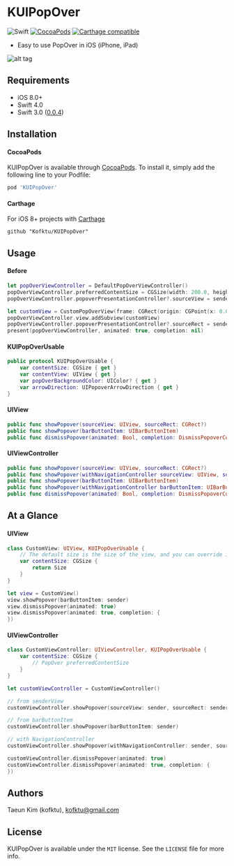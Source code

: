 # KUIPopOver

![Swift](https://img.shields.io/badge/Swift-4.0-orange.svg)
[![CocoaPods](http://img.shields.io/cocoapods/v/KUIPopOver.svg?style=flat)](http://cocoapods.org/?q=name%3AKUIPopOver%20author%3AKofktu)
[![Carthage compatible](https://img.shields.io/badge/Carthage-compatible-4BC51D.svg?style=flat)](https://github.com/Carthage/Carthage)

- Easy to use PopOver in iOS (iPhone, iPad)

![alt tag](Screenshot/KUIPopOver.gif)

## Requirements
- iOS 8.0+
- Swift 4.0
- Swift 3.0 ([0.0.4](https://github.com/Kofktu/KUIPopOver/tree/0.0.4))

## Installation

#### CocoaPods
KUIPopOver is available through [CocoaPods](http://cocoapods.org). To install
it, simply add the following line to your Podfile:

```ruby
pod 'KUIPopOver'
```

#### Carthage
For iOS 8+ projects with [Carthage](https://github.com/Carthage/Carthage)

```
github "Kofktu/KUIPopOver"
```

## Usage

#### Before

```swift
let popOverViewController = DefaultPopOverViewController()
popOverViewController.preferredContentSize = CGSize(width: 200.0, height: 300.0)
popOverViewController.popoverPresentationController?.sourceView = sender

let customView = CustomPopOverView(frame: CGRect(origin: CGPoint(x: 0.0, y: 0.0), size: CGSize(width: 200.0, height: 300.0)))
popOverViewController.view.addSubview(customView)
popOverViewController.popoverPresentationController?.sourceRect = sender.bounds
present(popOverViewController, animated: true, completion: nil)
```

#### KUIPopOverUsable

```swift
public protocol KUIPopOverUsable {
    var contentSize: CGSize { get }
    var contentView: UIView { get }
    var popOverBackgroundColor: UIColor? { get }
    var arrowDirection: UIPopoverArrowDirection { get }
}

```

#### UIView

```swift
public func showPopover(sourceView: UIView, sourceRect: CGRect?)
public func showPopover(barButtonItem: UIBarButtonItem)
public func dismissPopover(animated: Bool, completion: DismissPopoverCompletion?)
```

#### UIViewController

```swift
public func showPopover(sourceView: UIView, sourceRect: CGRect?)
public func showPopover(withNavigationController sourceView: UIView, sourceRect: CGRect?)
public func showPopover(barButtonItem: UIBarButtonItem)
public func showPopover(withNavigationController barButtonItem: UIBarButtonItem)
public func dismissPopover(animated: Bool, completion: DismissPopoverCompletion?)
```

## At a Glance

#### UIView

```swift
class CustomView: UIView, KUIPopOverUsable {
    // The default size is the size of the view, and you can override it if you want to customize it.
    var contentSize: CGSize {
    	return Size
    }
}

let view = CustomView()
view.showPopover(barButtonItem: sender)
view.dismissPopover(animated: true)
view.dismissPopover(animated: true, completion: {
})
```

#### UIViewController

```swift
class CustomViewController: UIViewController, KUIPopOverUsable {
    var contentSize: CGSize {
        // PopOver preferredContentSize
    }
}

let customViewController = CustomViewController()

// from senderView
customViewController.showPopover(sourceView: sender, sourceRect: sender.bounds)

// from barButtonItem
customViewController.showPopover(barButtonItem: sender)

// with NavigationController
customViewController.showPopover(withNavigationController: sender, sourceRect: sender.bounds)

customViewController.dismissPopover(animated: true)
customViewController.dismissPopover(animated: true, completion: {
})
```

## Authors

Taeun Kim (kofktu), <kofktu@gmail.com>

## License

KUIPopOver is available under the ```MIT``` license. See the ```LICENSE``` file for more info.
